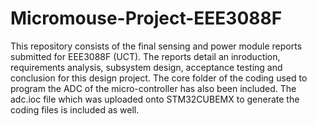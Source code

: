 # Micromouse-Project-EEE3088F
This repository consists of the final sensing and power module reports submitted for EEE3088F (UCT).
The reports detail an inroduction, requirements analysis, subsystem design, acceptance testing and conclusion for this design project.
The core folder of the coding used to program the ADC of the micro-controller has also been included. The adc.ioc file which was uploaded onto STM32CUBEMX to generate the coding files is included as well.
